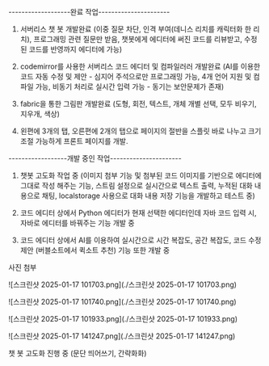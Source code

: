 -------------------완료 작업----------------------


1. 서버리스 챗 봇 개발완료 (이중 질문 차단, 인격 부여(데니스 리치를 캐릭터화 한 리치), 프로그래밍 관련 질문만 받음, 챗봇에게 에디터에 써진 코드를 리뷰받고, 수정된 코드를 반영까지 에디터에 가능)

2. codemirror를 사용한 서버리스 코드 에디터 및 컴파일러러 개발완료 (AI를 이용한 코드 자동 수정 및 제안 - 심지어 주석으로만 프로그래밍 가능, 4개 언어 지원 및 컴파일 가능, 비동기 처리로 실시간 입력 가능 - 동기는 보안문제가 존재)

3. fabric을 통한 그림판 개발완료 (도형, 회전, 텍스트, 개체 개별 선택, 모두 비우기, 지우개, 색상)

4. 왼편에 3개의 탭, 오른편에 2개의 탭으로 페이지의 절반을 스플릿 바로 나누고 크기 조절 가능하게 프론트 페이지를 개발.

------------------개발 중인 작업----------------------

1. 챗봇 고도화 작업 중 (이미지 첨부 기능 및 첨부된 코드 이미지를 기반으로 에디터에 그대로 작성 해주는 기능, 스트림 설정으로 실시간으로 텍스트 출력, 누적된 대화 내용으로 채팅, localstorage 사용으로 대화 내용 저장 기능을 개발하고 테스트 중)

2. 코드 에디터 상에서 Python 에디터가 현재 선택한 에디터인데 자바 코드 입력 시, 자바로 에디터를 바꿔주는 기능 개발 중 

3. 코드 에디터 상에서 AI를 이용하여 실시간으로 시간 복잡도, 공간 복잡도, 코드 수정 제안 (버블소트에서 퀵소트 추천) 기능 또한 개발 중 

사진 첨부

![스크린샷 2025-01-17 101703.png](./스크린샷 2025-01-17 101703.png)

![스크린샷 2025-01-17 101740.png](./스크린샷 2025-01-17 101740.png)

![스크린샷 2025-01-17 101933.png](./스크린샷 2025-01-17 101933.png)

![스크린샷 2025-01-17 141247.png](./스크린샷 2025-01-17 141247.png)

챗 봇 고도화 진행 중 (문단 띄어쓰기, 간략화화)
